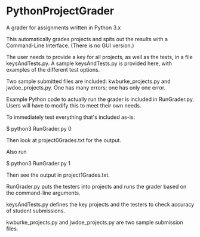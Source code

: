 # PythonProjectGrader
A grader for assignments written in Python 3.x

This automatically grades projects and spits out the results with a Command-Line Interface.  (There is no GUI version.)

The user needs to provide a key for all projects, as well as the tests, in a file keysAndTests.py.  A sample keysAndTests.py is provided here, with examples of the different test options.

Two sample submitted files are included: kwburke_projects.py and jwdoe_projects.py.  One has many errors; one has only one error.

Example Python code to actually run the grader is included in RunGrader.py.  Users will have to modify this to meet their own needs.

To immediately test everything that's included as-is:

$ python3 RunGrader.py 0

Then look at project0Grades.txt for the output.

Also run 

$ python3 RunGrader.py 1

Then see the output in project1Grades.txt.

RunGrader.py puts the testers into projects and runs the grader based on the command-line arguments.

keysAndTests.py defines the key projects and the testers to check accuracy of student submissions.

kwburke_projects.py and jwdoe_projects.py are two sample submission files.

